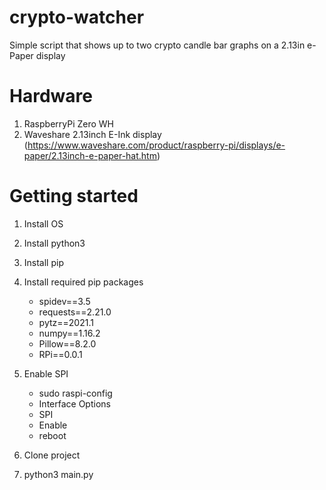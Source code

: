# crypto-watcher

Simple script that shows up to two crypto candle bar graphs on a 2.13in e-Paper display

# Hardware
1. RaspberryPi Zero WH
2. Waveshare 2.13inch E-Ink display (https://www.waveshare.com/product/raspberry-pi/displays/e-paper/2.13inch-e-paper-hat.htm)

# Getting started
1. Install OS
2. Install python3
3. Install pip
4. Install required pip packages
    - spidev==3.5
    - requests==2.21.0
    - pytz==2021.1
    - numpy==1.16.2
    - Pillow==8.2.0
    - RPi==0.0.1

5. Enable SPI
    - sudo raspi-config
    - Interface Options
    - SPI
    - Enable
    - reboot

6. Clone project
7. python3 main.py